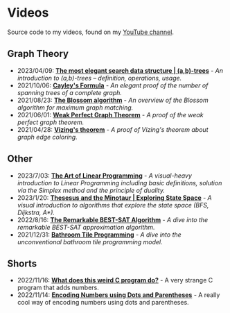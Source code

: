 # Videos
Source code to my videos, found on my [YouTube channel](https://www.youtube.com/channel/UC_IaBSHmisYbiYlv32EeNkQ).

## Graph Theory
- 2023/04/09: **[The most elegant search data structure | (a,b)-trees](https://www.youtube.com/watch?v=lifFgyB77zc)** - _An introduction to (a,b)-trees – definition, operations, usage._
- 2021/10/06: **[Cayley's Formula](https://www.youtube.com/watch?v=g-QyzzPM4rU)** - _An elegant proof of the number of spanning trees of a complete graph._
- 2021/08/23: **[The Blossom algorithm](https://www.youtube.com/watch?v=3roPs1Bvg1Q)** - _An overview of the Blossom algorithm for maximum graph matching._
- 2021/06/01: **[Weak Perfect Graph Theorem](https://www.youtube.com/watch?v=Koc63QhxPgk)** - _A proof of the weak perfect graph theorem._
- 2021/04/28: **[Vizing's theorem](https://www.youtube.com/watch?v=OZWZpQmGp0g)** - _A proof of Vizing's theorem about graph edge coloring._

## Other
- 2023/7/03: **[The Art of Linear Programming](https://www.youtube.com/watch?v=E72DWgKP_1Y)** - _A visual-heavy introduction to Linear Programming including basic definitions, solution via the Simplex method and the principle of duality._
- 2023/1/20: **[Thesesus and the Minotaur | Exploring State Space](https://www.youtube.com/watch?v=umszOeerdsU)** - _A visual introduction to algorithms that explore the state space (BFS, Dijkstra, A*)._
- 2022/8/16: **[The Remarkable BEST-SAT Algorithm](https://www.youtube.com/watch?v=OV82ab-C85w)** - _A dive into the remarkable BEST-SAT approximation algorithm._
- 2021/12/31: **[Bathroom Tile Programming](https://www.youtube.com/watch?v=KlaEp6ydVhA)** - _A dive into the unconventional bathroom tile programming model._

## Shorts
- 2022/11/16: **[What does this weird C program do?](https://youtube.com/shorts/X9pN7XZFbyE)** - A very strange C program that adds numbers.
- 2022/11/14: **[Encoding Numbers using Dots and Parentheses](https://youtube.com/shorts/JY0_ApbZYkQ)** - A really cool way of encoding numbers using dots and parentheses.

